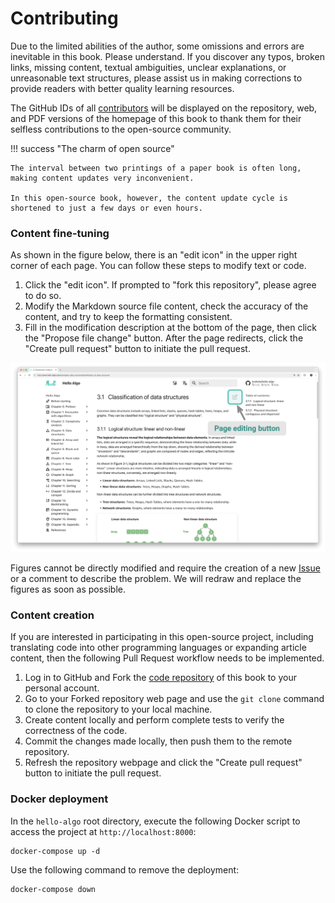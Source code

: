 # Contributing

Due to the limited abilities of the author, some omissions and errors are inevitable in this book. Please understand. If you discover any typos, broken links, missing content, textual ambiguities, unclear explanations, or unreasonable text structures, please assist us in making corrections to provide readers with better quality learning resources.

The GitHub IDs of all [contributors](https://github.com/krahets/hello-algo/graphs/contributors) will be displayed on the repository, web, and PDF versions of the homepage of this book to thank them for their selfless contributions to the open-source community.

!!! success "The charm of open source"

    The interval between two printings of a paper book is often long, making content updates very inconvenient.
    
    In this open-source book, however, the content update cycle is shortened to just a few days or even hours.

### Content fine-tuning

As shown in the figure below, there is an "edit icon" in the upper right corner of each page. You can follow these steps to modify text or code.

1. Click the "edit icon". If prompted to "fork this repository", please agree to do so.
2. Modify the Markdown source file content, check the accuracy of the content, and try to keep the formatting consistent.
3. Fill in the modification description at the bottom of the page, then click the "Propose file change" button. After the page redirects, click the "Create pull request" button to initiate the pull request.

![Edit page button](contribution.assets/edit_markdown.png)

Figures cannot be directly modified and require the creation of a new [Issue](https://github.com/krahets/hello-algo/issues) or a comment to describe the problem. We will redraw and replace the figures as soon as possible.

### Content creation

If you are interested in participating in this open-source project, including translating code into other programming languages or expanding article content, then the following Pull Request workflow needs to be implemented.

1. Log in to GitHub and Fork the [code repository](https://github.com/krahets/hello-algo) of this book to your personal account.
2. Go to your Forked repository web page and use the `git clone` command to clone the repository to your local machine.
3. Create content locally and perform complete tests to verify the correctness of the code.
4. Commit the changes made locally, then push them to the remote repository.
5. Refresh the repository webpage and click the "Create pull request" button to initiate the pull request.

### Docker deployment

In the `hello-algo` root directory, execute the following Docker script to access the project at `http://localhost:8000`:

```shell
docker-compose up -d
```

Use the following command to remove the deployment:

```shell
docker-compose down
```

